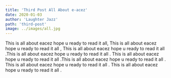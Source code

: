 ```yaml
---
title: 'Third Post All About e-acez'
date: 2020-01-03
author: 'Laughter Jazz'
path: 'third-post'
image: ../images/all.jpg
---
```


This is all about eacez hope u ready to read it all, This is all about eacez hope u ready to read it all ,
This is all about eacez hope u ready to read it all .This is all about eacez hope u ready to read it all .
This is all about eacez hope u ready to read it all .This is all about eacez hope u ready to read it all .
This is all about eacez hope u ready to read it all . This is all about eacez hope u ready to read it all .